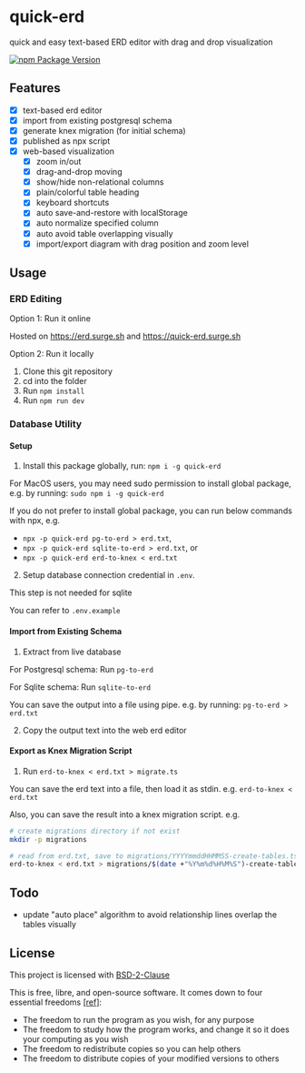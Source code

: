 # quick-erd

quick and easy text-based ERD editor with drag and drop visualization

[![npm Package Version](https://img.shields.io/npm/v/quick-erd.svg?maxAge=3600)](https://www.npmjs.com/package/quick-erd)

## Features

- [x] text-based erd editor
- [x] import from existing postgresql schema
- [x] generate knex migration (for initial schema)
- [x] published as npx script
- [x] web-based visualization
  - [x] zoom in/out
  - [x] drag-and-drop moving
  - [x] show/hide non-relational columns
  - [x] plain/colorful table heading
  - [x] keyboard shortcuts
  - [x] auto save-and-restore with localStorage
  - [x] auto normalize specified column
  - [x] auto avoid table overlapping visually
  - [x] import/export diagram with drag position and zoom level

## Usage

### ERD Editing

Option 1: Run it online

Hosted on https://erd.surge.sh and https://quick-erd.surge.sh

Option 2: Run it locally

1. Clone this git repository
2. cd into the folder
3. Run `npm install`
4. Run `npm run dev`

### Database Utility

#### Setup

1. Install this package globally, run: `npm i -g quick-erd`

For MacOS users, you may need sudo permission to install global package, e.g. by running: `sudo npm i -g quick-erd`

If you do not prefer to install global package, you can run below commands with npx, e.g.

- `npx -p quick-erd pg-to-erd > erd.txt`,
- `npx -p quick-erd sqlite-to-erd > erd.txt`, or
- `npx -p quick-erd erd-to-knex < erd.txt`

2. Setup database connection credential in `.env`.

This step is not needed for sqlite

You can refer to `.env.example`

#### Import from Existing Schema

1. Extract from live database

For Postgresql schema: Run `pg-to-erd`

For Sqlite schema: Run `sqlite-to-erd`

You can save the output into a file using pipe. e.g. by running: `pg-to-erd > erd.txt`

2. Copy the output text into the web erd editor

#### Export as Knex Migration Script

1. Run `erd-to-knex < erd.txt > migrate.ts`

You can save the erd text into a file, then load it as stdin. e.g. `erd-to-knex < erd.txt`

Also, you can save the result into a knex migration script. e.g.

```bash
# create migrations directory if not exist
mkdir -p migrations

# read from erd.txt, save to migrations/YYYYmmddHHMMSS-create-tables.ts
erd-to-knex < erd.txt > migrations/$(date +"%Y%m%d%H%M%S")-create-tables.ts
```

## Todo

- update "auto place" algorithm to avoid relationship lines overlap the tables visually

## License

This project is licensed with [BSD-2-Clause](./LICENSE)

This is free, libre, and open-source software. It comes down to four essential freedoms [[ref]](https://seirdy.one/2021/01/27/whatsapp-and-the-domestication-of-users.html#fnref:2):

- The freedom to run the program as you wish, for any purpose
- The freedom to study how the program works, and change it so it does your computing as you wish
- The freedom to redistribute copies so you can help others
- The freedom to distribute copies of your modified versions to others

